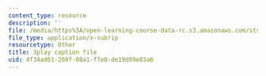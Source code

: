 ```yaml
---
content_type: resource
description: ''
file: /media/https%3A/open-learning-course-data-rc.s3.amazonaws.com/sts-081-innovation-systems-for-science-technology-energy-manufacturing-and-health-spring-2017/4f34ad61260f08a1f7e0de19d89e83a6_XGyUFPCwlPI.srt
file_type: application/x-subrip
resourcetype: Other
title: 3play caption file
uid: 4f34ad61-260f-08a1-f7e0-de19d89e83a6
---
```


